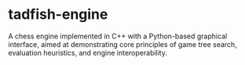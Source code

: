 # tadfish-engine
A chess engine implemented in C++ with a Python-based graphical interface, aimed at demonstrating core principles of game tree search, evaluation heuristics, and engine interoperability.
